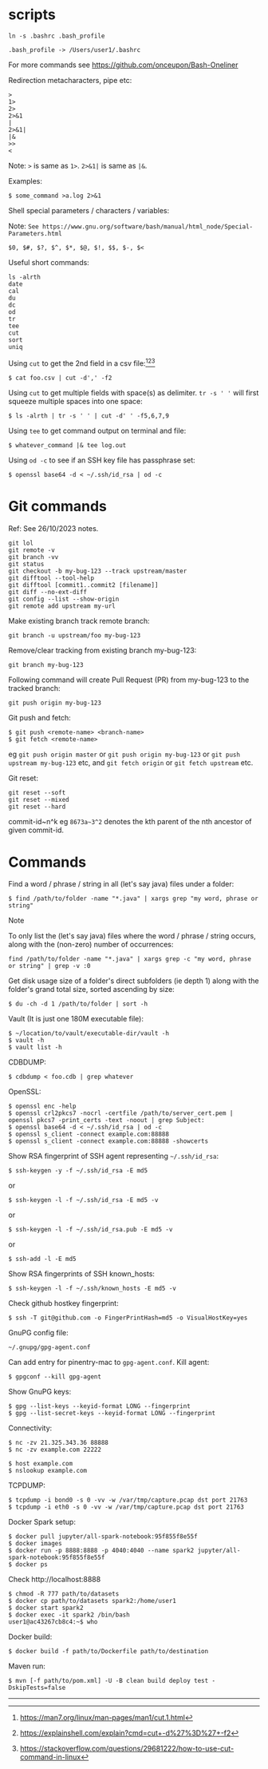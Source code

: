 # scripts

```
ln -s .bashrc .bash_profile
```

```
.bash_profile -> /Users/user1/.bashrc
```

For more commands see https://github.com/onceupon/Bash-Oneliner

Redirection metacharacters, pipe etc:
```
>
1>
2>
2>&1
|
2>&1|
|&
>>
<
```
Note: `>` is same as `1>`. `2>&1|` is same as `|&`.

Examples:
```
$ some_command >a.log 2>&1
```

Shell special parameters / characters / variables:

Note: `See https://www.gnu.org/software/bash/manual/html_node/Special-Parameters.html`
```
$0, $#, $?, $^, $*, $@, $!, $$, $-, $<
```

Useful short commands:
```
ls -alrth
date
cal
du
dc
od
tr
tee
cut
sort
uniq
```

Using `cut` to get the 2nd field in a csv file:[^1][^2][^3]
```
$ cat foo.csv | cut -d',' -f2
```

Using `cut` to get multiple fields with space(s) as delimiter. `tr -s ' '` will first squeeze multiple spaces into one space:
```
$ ls -alrth | tr -s ' ' | cut -d' ' -f5,6,7,9
```

Using `tee` to get command output on terminal and file:
```
$ whatever_command |& tee log.out
```

Using `od -c` to see if an SSH key file has passphrase set:
```
$ openssl base64 -d < ~/.ssh/id_rsa | od -c
```

# Git commands
Ref: See 26/10/2023 notes.
```
git lol
git remote -v
git branch -vv
git status
git checkout -b my-bug-123 --track upstream/master
git difftool --tool-help
git difftool [commit1..commit2 [filename]]
git diff --no-ext-diff
git config --list --show-origin
git remote add upstream my-url
```
Make existing branch track remote branch:
```
git branch -u upstream/foo my-bug-123
```
Remove/clear tracking from existing branch my-bug-123:
```
git branch my-bug-123
```
Following command will create Pull Request (PR) from my-bug-123 to the tracked branch:
```
git push origin my-bug-123
``` 

Git push and fetch:
```
$ git push <remote-name> <branch-name>
$ git fetch <remote-name>
```

eg `git push origin master` or `git push origin my-bug-123` or `git push upstream my-bug-123` etc, and `git fetch origin` or `git fetch upstream` etc.

Git reset:
```
git reset --soft
git reset --mixed
git reset --hard
```

commit-id~n^k eg `8673a~3^2` denotes the kth parent of the nth ancestor of given commit-id.

# Commands

Find a word / phrase / string in all (let's say java) files under a folder:
```
$ find /path/to/folder -name "*.java" | xargs grep "my word, phrase or string"
```
> [!NOTE]
> To only list the (let's say java) files where the word / phrase / string occurs, along with the (non-zero) number of occurrences:
> ```
> find /path/to/folder -name "*.java" | xargs grep -c "my word, phrase or string" | grep -v :0
> ```

Get disk usage size of a folder's direct subfolders (ie depth 1) along with the folder's grand total size, sorted ascending by size:
```
$ du -ch -d 1 /path/to/folder | sort -h
```

Vault (It is just one 180M executable file):
```
$ ~/location/to/vault/executable-dir/vault -h
$ vault -h
$ vault list -h
```

CDBDUMP:
```
$ cdbdump < foo.cdb | grep whatever
```

OpenSSL:
```
$ openssl enc -help
$ openssl crl2pkcs7 -nocrl -certfile /path/to/server_cert.pem | openssl pkcs7 -print_certs -text -noout | grep Subject:
$ openssl base64 -d < ~/.ssh/id_rsa | od -c
$ openssl s_client -connect example.com:88888
$ openssl s_client -connect example.com:88888 -showcerts
```

Show RSA fingerprint of SSH agent representing `~/.ssh/id_rsa`:
```
$ ssh-keygen -y -f ~/.ssh/id_rsa -E md5
```
or
```
$ ssh-keygen -l -f ~/.ssh/id_rsa -E md5 -v
```
or
```
$ ssh-keygen -l -f ~/.ssh/id_rsa.pub -E md5 -v
```
or
```
$ ssh-add -l -E md5
```

Show RSA fingerprints of SSH known\_hosts:
```
$ ssh-keygen -l -f ~/.ssh/known_hosts -E md5 -v
```

Check github hostkey fingerprint:
```
$ ssh -T git@github.com -o FingerPrintHash=md5 -o VisualHostKey=yes
```

GnuPG config file:
```
~/.gnupg/gpg-agent.conf
```
Can add entry for pinentry-mac to `gpg-agent.conf`.
Kill agent:
```
$ gpgconf --kill gpg-agent
```
Show GnuPG keys:
```
$ gpg --list-keys --keyid-format LONG --fingerprint
$ gpg --list-secret-keys --keyid-format LONG --fingerprint
```


Connectivity:
```
$ nc -zv 21.325.343.36 88888
$ nc -zv example.com 22222

$ host example.com
$ nslookup example.com
```

TCPDUMP:
```
$ tcpdump -i bond0 -s 0 -vv -w /var/tmp/capture.pcap dst port 21763
$ tcpdump -i eth0 -s 0 -vv -w /var/tmp/capture.pcap dst port 21763 
```

Docker Spark setup:
```
$ docker pull jupyter/all-spark-notebook:95f855f8e55f
$ docker images
$ docker run -p 8888:8888 -p 4040:4040 --name spark2 jupyter/all-spark-notebook:95f855f8e55f
$ docker ps
```
Check http://localhost:8888
```
$ chmod -R 777 path/to/datasets
$ docker cp path/to/datasets spark2:/home/user1
$ docker start spark2
$ docker exec -it spark2 /bin/bash
user1@ac43267cb8c4:~$ who
```

Docker build:
```
$ docker build -f path/to/Dockerfile path/to/destination
```

Maven run:
```
$ mvn [-f path/to/pom.xml] -U -B clean build deploy test -DskipTests=false
```

---

[^1]: https://man7.org/linux/man-pages/man1/cut.1.html
[^2]: https://explainshell.com/explain?cmd=cut+-d%27%3D%27+-f2
[^3]: https://stackoverflow.com/questions/29681222/how-to-use-cut-command-in-linux
